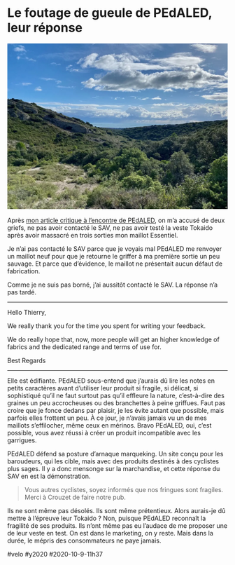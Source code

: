 # Le foutage de gueule de PEdALED, leur réponse

![Pas un pays pour PEdALED](_i/IMG_3923.webp)

Après [mon article critique à l’encontre de PEdALED](pedaled-se-paye-ma-tete.md), on m’a accusé de deux griefs, ne pas avoir contacté le SAV, ne pas avoir testé la veste Tokaido après avoir massacré en trois sorties mon maillot Essentiel.

Je n’ai pas contacté le SAV parce que je voyais mal PEdALED me renvoyer un maillot neuf pour que je retourne le griffer à ma première sortie un peu sauvage. Et parce que d’évidence, le maillot ne présentait aucun défaut de fabrication.

Comme je ne suis pas borné, j’ai aussitôt contacté le SAV. La réponse n’a pas tardé.

---

Hello Thierry,

We really thank you for the time you spent for writing your feedback.

We do really hope that, now, more people will get an higher knowledge of fabrics and the dedicated range and terms of use for.

Best Regards

---

Elle est édifiante. PEdALED sous-entend que j’aurais dû lire les notes en petits caractères avant d’utiliser leur produit si fragile, si délicat, si sophistiqué qu’il ne faut surtout pas qu’il effleure la nature, c’est-à-dire des graines un peu accrocheuses ou des branchettes à peine griffues. Faut pas croire que je fonce dedans par plaisir, je les évite autant que possible, mais parfois elles frottent un peu. À ce jour, je n’avais jamais vu un de mes maillots s’effilocher, même ceux en mérinos. Bravo PEdALED, oui, c’est possible, vous avez réussi à créer un produit incompatible avec les garrigues.

PEdALED défend sa posture d’arnaque marqueking. Un site conçu pour les baroudeurs, qui les cible, mais avec des produits destinés à des cyclistes plus sages. Il y a donc mensonge sur la marchandise, et cette réponse du SAV en est la démonstration.

> Vous autres cyclistes, soyez informés que nos fringues sont fragiles. Merci à Crouzet de faire notre pub.

Ils ne sont même pas désolés. Ils sont même prétentieux. Alors aurais-je dû mettre à l’épreuve leur Tokaido ? Non, puisque PEdALED reconnaît la fragilité de ses produits. Ils n’ont même pas eu l’audace de me proposer une de leur veste en test. On est dans le marketing, on y reste. Mais dans la durée, le mépris des consommateurs ne paye jamais.

#velo #y2020 #2020-10-9-11h37
